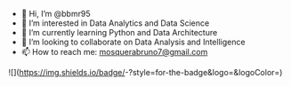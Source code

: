 - 👋 Hi, I’m @bbmr95
- 👀 I’m interested in Data Analytics and Data Science
- 🌱 I’m currently learning Python and Data Architecture
- 💞️ I’m looking to collaborate on Data Analysis and Intelligence
- 📫 How to reach me: mosquerabruno7@gmail.com

<!---
bbmr95/bbmr95 is a ✨ special ✨ repository because its `README.md` (this file) appears on your GitHub profile.
You can click the Preview link to take a look at your changes.
--->
![<Badge Name>](https://img.shields.io/badge/<Badge Text>-<Background Color>?style=for-the-badge&logo=<Icon Name>&logoColor=<Logo Color>)
